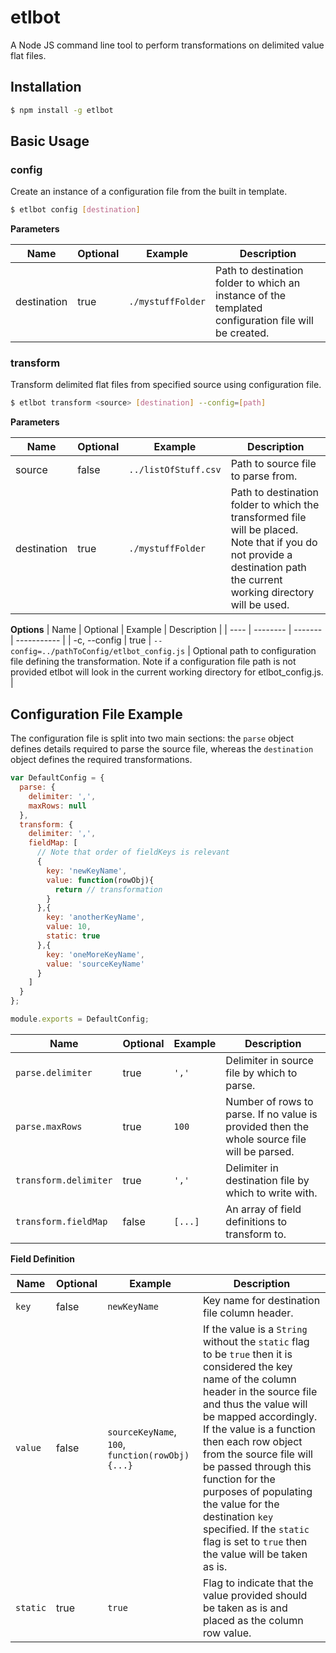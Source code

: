 # etlbot

A Node JS command line tool to perform transformations on delimited value flat files.

## Installation

```bash
$ npm install -g etlbot
```

## Basic Usage

### config

Create an instance of a configuration file from the built in template.

```bash
$ etlbot config [destination]
```

**Parameters**

| Name | Optional | Example | Description |
| ---- | -------- | ------- | ----------- |
| destination | true | `./mystuffFolder` | Path to destination folder to which an instance of the templated configuration file will be created. |

### transform

Transform delimited flat files from specified source using configuration file.

```bash
$ etlbot transform <source> [destination] --config=[path]
```

**Parameters**

| Name | Optional | Example | Description |
| ---- | -------- | ------- | ----------- |
| source | false | `../listOfStuff.csv` | Path to source file to parse from. |
| destination | true | `./mystuffFolder` | Path to destination folder to which the transformed file will be placed.  Note that if you do not provide a destination path the current working directory will be used. |

**Options**
| Name | Optional | Example | Description |
| ---- | -------- | ------- | ----------- |
| -c, --config | true | `--config=../pathToConfig/etlbot_config.js` | Optional path to configuration file defining the transformation.  Note if a configuration file path is not provided etlbot will look in the current working directory for etlbot_config.js. |


## Configuration File Example

The configuration file is split into two main sections: the `parse` object defines details required to parse the source file, whereas the `destination` object defines the required transformations.

```javascript
var DefaultConfig = {
  parse: {
    delimiter: ',',
    maxRows: null
  },
  transform: {
    delimiter: ',',
    fieldMap: [
      // Note that order of fieldKeys is relevant
      {
        key: 'newKeyName',
        value: function(rowObj){
          return // transformation
        }
      },{
        key: 'anotherKeyName',
        value: 10,
        static: true
      },{
        key: 'oneMoreKeyName',
        value: 'sourceKeyName'
      }
    ]
  }
};

module.exports = DefaultConfig;
```

| Name | Optional | Example | Description |
| ---- | -------- | ------- | ----------- |
| `parse.delimiter` | true | `','` | Delimiter in source file by which to parse. |
| `parse.maxRows` | true | `100` | Number of rows to parse.  If no value is provided then the whole source file will be parsed. |
| `transform.delimiter` | true | `','` | Delimiter in destination file by which to write with. |
| `transform.fieldMap` | false | `[...]` | An array of field definitions to transform to. |

**Field Definition**

| Name | Optional | Example | Description |
| ---- | -------- | ------- | ----------- |
| `key` | false | `newKeyName` | Key name for destination file column header. |
| `value` | false | `sourceKeyName`, `100`, `function(rowObj){...}` | If the value is a `String` without the `static` flag to be `true` then it is considered the key name of the column header in the source file and thus the value will be mapped accordingly.  If the value is a function then each row object from the source file will be passed through this function for the purposes of populating the value for the destination `key` specified. If the `static` flag is set to `true` then the value will be taken as is. |
| `static` | true | `true` | Flag to indicate that the value provided should be taken as is and placed as the column row value. |